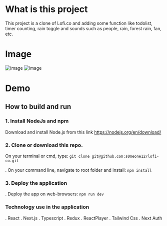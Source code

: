 # What is this project

This project is a clone of Lofi.co and adding some function like todolist, timer counting, rain toggle and sounds such as people, rain, forest rain, fan, etc.

# Image
 
![image](https://user-images.githubusercontent.com/47014132/149120770-381c8ea9-9d57-40b7-bd10-3d39d4dce42a.png)
![image](https://user-images.githubusercontent.com/47014132/149120793-0c75511e-88f4-4e69-b836-dabd1eeac884.png)


# Demo

<!-- [Demo](https://lofiphucle.netlify.app/) -->

## How to build and run

### 1. Install NodeJs and npm

Download and install Node.js from this link https://nodejs.org/en/download/

### 2. Clone or download this repo.

On your terminal or cmd, type: `git clone git@github.com:s0meone12/lofi-co.git`

. On your command line, navigate to root folder and install: `npm install`

### 3. Deploy the application

. Deploy the app on web-browsers: `npm run dev`

### Technology use in the application

. React
. Next.js
. Typescript
. Redux
. ReactPlayer
. Tailwind Css
. Next Auth

